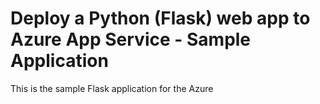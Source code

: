 # Deploy a Python (Flask) web app to Azure App Service - Sample Application

This is the sample Flask application for the Azure

